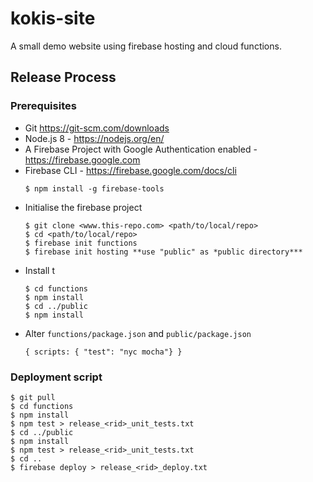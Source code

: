# kokis-site
A small demo website using firebase hosting and cloud functions.

## Release Process

### Prerequisites
- Git https://git-scm.com/downloads
- Node.js 8 - https://nodejs.org/en/
- A Firebase Project with Google Authentication enabled - https://firebase.google.com
- Firebase CLI - https://firebase.google.com/docs/cli<br>
  ```
  $ npm install -g firebase-tools
  ```
- Initialise the firebase project<br>
  ```
  $ git clone <www.this-repo.com> <path/to/local/repo>
  $ cd <path/to/local/repo>
  $ firebase init functions
  $ firebase init hosting **use "public" as *public directory***
  ```
- Install t
  ```
  $ cd functions
  $ npm install
  $ cd ../public
  $ npm install
  ```
- Alter ```functions/package.json``` and ```public/package.json```<br> 
  ```
  { scripts: { "test": "nyc mocha"} }
  ```
  
### Deployment script
  ```
  $ git pull
  $ cd functions
  $ npm install
  $ npm test > release_<rid>_unit_tests.txt
  $ cd ../public
  $ npm install
  $ npm test > release_<rid>_unit_tests.txt
  $ cd ..
  $ firebase deploy > release_<rid>_deploy.txt
  ```
